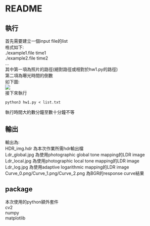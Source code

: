 # README
## 執行
首先需要建立一個input file的list  
格式如下:  
./example1.file time1  
./example2.file time2  
...  
其中第一項為照片的路徑(絕對路徑或相對於hw1.py的路徑)  
第二項為曝光時間的倒數  
如下圖:  
![](https://i.imgur.com/ShdxOpr.png)  
接下來執行  
```shell
python3 hw1.py < list.txt
```
執行時間大約數分鐘至數十分鐘不等  
## 輸出
輸出為:  
HDR_img.hdr 為本次作業所需hdr輸出檔  
Ldr_global.jpg 為使用photographic global tone mapping的LDR image  
Ldr_local.jpg 為使用photographic local tone mapping的LDR image  
Ldr_log.jpg 為使用adaptive logarithmic mapping的LDR image  
Curve_0.png/Curve_1.png/Curve_2.png 為BGR的response curve結果  
## package
本次使用的python額外套件  
cv2  
numpy  
matplotlib  

